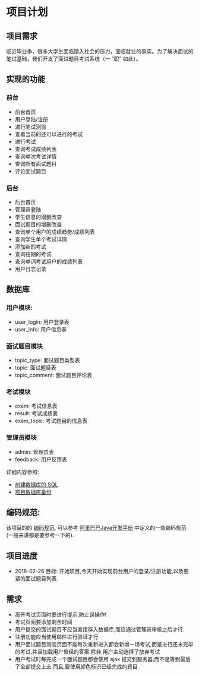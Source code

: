 # 项目计划

## 项目需求
临近毕业季，很多大学生面临踏入社会的压力，面临就业的事实。为了解决面试的笔试基础，我们开发了面试题目考试系统（一 “职” 如此）。

## 实现的功能
### 前台
- 前台首页
- 用户登陆/注册
- 进行笔试测验
- 查看当前的还可以进行的考试
- 进行考试
- 查询考试成绩列表
- 查询单次考试详情
- 查询所有面试题目
- 评论面试题目

### 后台
- 后台首页
- 管理员登陆
- 学生信息的增删改查
- 面试题目的增删改查
- 查询单个用户的成绩趋势/成绩列表
- 查询学生单个考试详情
- 添加新的考试
- 查询往期的考试
- 查询单词考试用户的成绩列表
- 用户日志记录

## 数据库
### 用户模块:
- user_login: 用户登录表
- user_info: 用户信息表

### 面试题目模块
- topic_type: 面试题目类型表
- topic: 面试题目表
- topic_comment: 面试题目评论表  

### 考试模块
- exam: 考试信息表
- result: 考试成绩表
- exam_topic: 考试题目的信息表

### 管理员模块
- admin: 管理员表
- feedback: 用户反馈表

详细内容参照:
- [创建数据库的 SQL](projectSQL.sql)
- [项目数据库备份](interview.sql)

## 编码规范:
该项目的的 [编码规范](codeSpecification.md), 可以参考 [阿里巴巴Java开发手册](阿里巴巴Java开发手册.pdf) 中定义的一些编码规范(一般来讲都是要参考一下的).

## 项目进度
- 2018-02-26
目标: 开始项目,今天开始实现前台用户的登录/注册功能,以及要紧的面试题目列表.

## 需求
- 离开考试页面时要进行提示,防止误操作!
- 考试页面要添加剩余时间
- 用户提交的面试题目不应当直接存入数据库,而应通过管理员审核之后才行.
- 注册功能应当使用邮件进行验证才行
- 用户面试题目测验页面不能每次重新进入都会新增一场考试,而是进行还未完毕的考试,并且加载用户曾经的答案.除非,用户主动选择了放弃考试
- 用户考试时每完成一个面试题目都会使用 ajax 提交到服务器,而不是等到最后了全部提交上去.而且,要使用颜色标识已经完成的题目.

